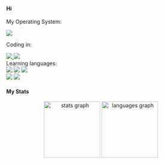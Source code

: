 #### Hi

My Operating System:
<div>
    <img src="https://img.shields.io/badge/Arch_Linux-1793D1?style=for-the-badge&logo=arch-linux&logoColor=white">
</div>

Coding in:
  <div>
    <a href="link address"><img src="https://img.shields.io/badge/VIM-%2311AB00.svg?style=for-the-badge&logo=vim&logoColor=white"> </a>
    <a href="link address"><img src="https://img.shields.io/badge/Visual%20Studio%20Code-0078d7.svg?style=for-the-badge&logo=visual-studio-code&logoColor=white"> </a>
  </div>
  Learning languages:
  <div>
    <a ><img src="https://img.shields.io/badge/c%23-%8900C3.svg?style=for-the-badge&logo=c-sharp&logoColor=white"> </a>
    <a ><img src="https://img.shields.io/badge/HTML5-E34F26?style=for-the-badge&logo=html5&logoColor=white"> </a>
    <a ><img src="https://img.shields.io/badge/Python-14354C?style=for-the-badge&logo=python&logoColor=white"> </a>
  </div>
    <div> 
     <a ><img src="https://img.shields.io/badge/CSS-FCAE1E?&style=for-the-badge&logo=css3&logoColor=white"> </a>
     <a ><img src="https://img.shields.io/badge/JavaScript-323330?style=for-the-badge&logo=javascript&logoColor=F7DF1E"> </a>
    </div>
  
#### My Stats
<div align="center">
  <img src="https://github-readme-stats.vercel.app/api?hide_title=true&hide_rank=false&show_icons=true&include_all_commits=true&count_private=true&disable_animations=false&theme=slateorange&locale=en&hide_border=false&custom_title=Stats&username=mlotpl" height="150" alt="stats graph"  />
  <img src="https://github-readme-stats.vercel.app/api/top-langs?locale=en&hide_title=false&layout=compact&card_width=320&langs_count=6&theme=slateorange&hide_border=false&custom_title=language&username=mlotpl&PAT_1=true" height="150" alt="languages graph"  />
  
